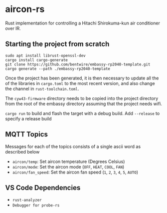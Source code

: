 # aircon-rs
Rust implementation for controlling a Hitachi Shirokuma-kun air conditioner over IR.

## Starting the project from scratch
```
sudo apt install librust-openssl-dev
cargo install cargo-generate
git clone https://github.com/bentwire/embassy-rp2040-template.git 
cargo generate --path ./embassy-rp2040-template
```

Once the project has been generated, it is then necessary to update all the of the libraries in 
`cargo.toml` to the most recent version, and also change the channel in `rust-toolchain.toml`.

The `cyw43-firmware` directory needs to be copied into the project directory from the root of the 
embassy directory assuming that the project needs wifi.

`cargo run` to build and flash the target with a debug build. Add `--release` to specify a release build

## MQTT Topics
Messages for each of the topics consists of a single ascii word as described below
- `aircon/temp`: Set aircon temperature (Degrees Celsius)
- `aircon/mode`: Set the aircon mode (`OFF`, `HEAT`, `COOL`, `FAN`)
- `aircon/fan_speed`: Set the aircon fan speed (`1`, `2`, `3`, `4`, `5`, `AUTO`)

## VS Code Dependencies
- `rust-analyzer`
- `Debugger for probe-rs`
